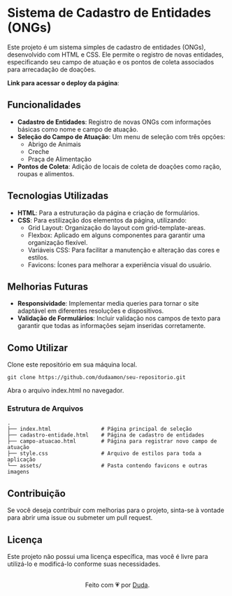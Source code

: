 # Sistema de Cadastro de Entidades (ONGs)

Este projeto é um sistema simples de cadastro de entidades (ONGs), desenvolvido com HTML e CSS. Ele permite o registro de novas entidades, especificando seu campo de atuação e os pontos de coleta associados para arrecadação de doações.

**Link para acessar o deploy da página**: 

## Funcionalidades
- **Cadastro de Entidades**: Registro de novas ONGs com informações básicas como nome e campo de atuação.
- **Seleção do Campo de Atuação**: Um menu de seleção com três opções:
    - Abrigo de Animais
    - Creche
    - Praça de Alimentação
- **Pontos de Coleta**: Adição de locais de coleta de doações como ração, roupas e alimentos.

## Tecnologias Utilizadas
- **HTML**: Para a estruturação da página e criação de formulários.
- **CSS**: Para estilização dos elementos da página, utilizando:
    - Grid Layout: Organização do layout com grid-template-areas.
    - Flexbox: Aplicado em alguns componentes para garantir uma organização flexível.
    - Variáveis CSS: Para facilitar a manutenção e alteração das cores e estilos.
    - Favicons: Ícones para melhorar a experiência visual do usuário.

## Melhorias Futuras
- **Responsividade**: Implementar media queries para tornar o site adaptável em diferentes resoluções e dispositivos.
- **Validação de Formulários**: Incluir validação nos campos de texto para garantir que todas as informações sejam inseridas corretamente.

## Como Utilizar
Clone este repositório em sua máquina local.
```
git clone https://github.com/dudaamon/seu-repositorio.git
```

Abra o arquivo index.html no navegador.
### **Estrutura de Arquivos**
```
.
├── index.html                # Página principal de seleção
├── cadastro-entidade.html    # Página de cadastro de entidades
├── campo-atuacao.html        # Página para registrar novo campo de atuação
├── style.css                 # Arquivo de estilos para toda a aplicação
└── assets/                   # Pasta contendo favicons e outras imagens
```

## Contribuição
Se você deseja contribuir com melhorias para o projeto, sinta-se à vontade para abrir uma issue ou submeter um pull request.

## Licença
Este projeto não possui uma licença específica, mas você é livre para utilizá-lo e modificá-lo conforme suas necessidades.

<br>
<div align="center">Feito com 💗 por <a href="https://github.com/dudaamon">Duda</a>.</div>